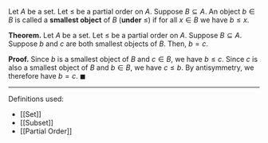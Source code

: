 Let $A$ be a set. Let $\leq$ be a partial order on $A$. Suppose $B\subseteq A$. An object $b\in B$ is called a **smallest object** of $B$ (**under** $\leq$) if for all $x\in B$ we have $b\leq x$.

**Theorem.** Let $A$ be a set. Let $\leq$ be a partial order on $A$. Suppose $B\subseteq A$. Suppose $b$ and $c$ are both smallest objects of $B$. Then, $b=c$.

**Proof.** Since $b$ is a smallest object of $B$ and $c\in B$, we have $b\leq c$. Since $c$ is also a smallest object of $B$ and $b\in B$, we have $c\leq b$. By antisymmetry, we therefore have $b=c$. $\blacksquare$
***
Definitions used:
- [[Set]]
- [[Subset]]
- [[Partial Order]]
